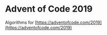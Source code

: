 # Advent of Code 2019

Algorithms for [https://adventofcode.com/2019](https://adventofcode.com/2019)
